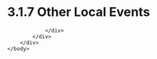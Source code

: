 <html dir="LTR" xmlns:mshelp="http://msdn.microsoft.com/mshelp" xmlns:ddue="http://ddue.schemas.microsoft.com/authoring/2003/5" xmlns:xlink="http://www.w3.org/1999/xlink" xmlns:tool="http://www.microsoft.com/tooltip">
    <head>
        <meta http-equiv="Content-Type" content="text/html; CHARSET=utf-8"></meta>
        <meta name="save" content="history"></meta>
        <title>3.1.7 Other Local Events</title>
        <xml>
            <mshelp:toctitle title="3.1.7 Other Local Events"></mshelp:toctitle>
            <mshelp:rltitle title="[MS-CANARYBLOCK]: Other Local Events"></mshelp:rltitle>
            <mshelp:keyword index="A" term="4c73ff62-8256-4cca-9418-4c835757897b"></mshelp:keyword>
            <mshelp:attr name="DCSext.ContentType" value="open specification"></mshelp:attr>
            <mshelp:attr name="AssetID" value="4c73ff62-8256-4cca-9418-4c835757897b"></mshelp:attr>
            <mshelp:attr name="TopicType" value="kbRef"></mshelp:attr>
            <mshelp:attr name="DCSext.Title" value="[MS-CANARYBLOCK]: Other Local Events" />
        </xml>
    </head>
    <body>
        <div id="header">
            <h1 class="heading">3.1.7 Other Local Events</h1>
        </div>
        <div id="mainSection">
            <div id="mainBody">
                <div id="allHistory" class="saveHistory"></div>
                <div id="sectionSection0" class="section" name="collapseableSection">
                    


                </div>
            </div>
        </div>
    </body>
</html>